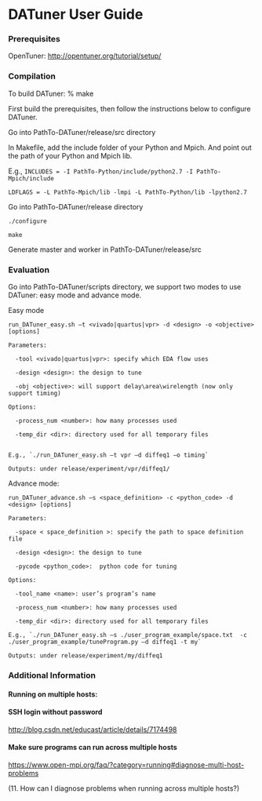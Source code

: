 # DATuner User Guide

### Prerequisites

OpenTuner: http://opentuner.org/tutorial/setup/

###  Compilation

To build DATuner:
    % make
    

First build the prerequisites, then follow the instructions below to configure DATuner.

Go into PathTo-DATuner/release/src directory

In Makefile, add the include folder of your Python and Mpich. And point out the path of your Python and Mpich lib.

E.g., `INCLUDES = -I PathTo-Python/include/python2.7 -I PathTo-Mpich/include`

`LDFLAGS = -L PathTo-Mpich/lib -lmpi -L PathTo-Python/lib -lpython2.7`

Go into PathTo-DATuner/release directory

`./configure`

`make`

Generate master and worker in PathTo-DATuner/release/src

###  Evaluation

Go into PathTo-DATuner/scripts directory, we support two modes to use DATuner: easy mode and advance mode.

Easy mode

    run_DATuner_easy.sh –t <vivado|quartus|vpr> -d <design> -o <objective> [options]
    
    Parameters:
      
      -tool <vivado|quartus|vpr>: specify which EDA flow uses
      
      -design <design>: the design to tune
      
      -obj <objective>: will support delay\area\wirelength (now only support timing)
    
    Options:
      
      -process_num <number>: how many processes used
      
      -temp_dir <dir>: directory used for all temporary files


    E.g., `./run_DATuner_easy.sh –t vpr –d diffeq1 –o timing`

    Outputs: under release/experiment/vpr/diffeq1/ 

Advance mode:

    run_DATuner_advance.sh –s <space_definition> -c <python_code> -d <design> [options]

    Parameters:

      -space < space_definition >: specify the path to space definition file

      -design <design>: the design to tune

      -pycode <python_code>:  python code for tuning

    Options:
  
      -tool_name <name>: user’s program’s name

      -process_num <number>: how many processes used

      -temp_dir <dir>: directory used for all temporary files

    E.g., `./run_DATuner_easy.sh –s ./user_program_example/space.txt  -c ./user_program_example/tuneProgram.py –d diffeq1 -t my`

    Outputs: under release/experiment/my/diffeq1


### Additional Information
#### Running on multiple hosts:
####  SSH login without password 
http://blog.csdn.net/educast/article/details/7174498

####  Make sure programs can run across multiple hosts
https://www.open-mpi.org/faq/?category=running#diagnose-multi-host-problems 

(11. How can I diagnose problems when running across multiple hosts?)
